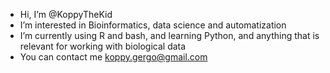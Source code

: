 - Hi, I’m @KoppyTheKid
- I’m interested in Bioinformatics, data science and automatization
- I’m currently using R and bash, and learning Python, and anything that is relevant for working with biological data
- You can contact me koppy.gergo@gmail.com

<!---
KoppyTheKid/KoppyTheKid is a ✨ special ✨ repository because its `README.md` (this file) appears on your GitHub profile.
You can click the Preview link to take a look at your changes.
--->
